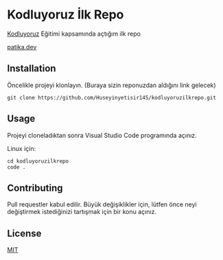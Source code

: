 # Kodluyoruz İlk Repo
[Kodluyoruz](https://www.kodluyoruz.org/) Eğitimi kapsamında açtığım ilk repo

[patika.dev](https://app.patika.dev/paths)



## Installation

Öncelikle projeyi klonlayın. (Buraya sizin reponuzdan aldığını link gelecek)

```
git clone https://github.com/Huseyinyetisir145/kodluyoruzilkrepo.git
```
## Usage

Projeyi cloneladıktan sonra Visual Studio Code programında açınız.

Linux için:
```
cd kodluyoruzilkrepo
code .
```
## Contributing

Pull requestler kabul edilir. Büyük değişiklikler için, lütfen önce neyi değiştirmek istediğinizi tartışmak için bir konu açınız.

## License
[MIT](https://www.mit.gov.tr/)
